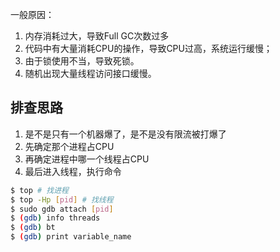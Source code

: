 一般原因：
1. 内存消耗过大，导致Full GC次数过多
2. 代码中有大量消耗CPU的操作，导致CPU过高，系统运行缓慢；
3. 由于锁使用不当，导致死锁。
4. 随机出现大量线程访问接口缓慢。

## 排查思路

1. 是不是只有一个机器爆了，是不是没有限流被打爆了
2. 先确定那个进程占CPU
3. 再确定进程中哪一个线程占CPU
4. 最后进入线程，执行命令

```sh
$ top # 找进程
$ top -Hp [pid] # 找线程
$ sudo gdb attach [pid]
$ (gdb) info threads
$ (gdb) bt
$ (gdb) print variable_name
```


